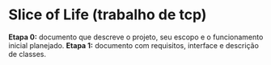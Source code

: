 # Slice of Life (trabalho de tcp)
**Etapa 0:** documento que descreve o projeto, seu escopo e o funcionamento inicial planejado.
**Etapa 1:** documento com requisitos, interface e descrição de classes.

